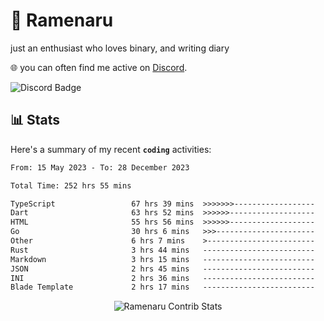 # 🍜 Ramenaru
just an enthusiast who loves binary, and writing diary

🌐 you can often find me active on [Discord](https://discordapp.com/users/503291004200157185).

![Discord Badge](https://dcbadge.vercel.app/api/shield/503291004200157185)

## 📊 Stats

Here's a summary of my recent **`coding`** activities:

<!--START_SECTION:waka-->

```txt
From: 15 May 2023 - To: 28 December 2023

Total Time: 252 hrs 55 mins

TypeScript                 67 hrs 39 mins  >>>>>>>------------------   26.75 %
Dart                       63 hrs 52 mins  >>>>>>-------------------   25.25 %
HTML                       55 hrs 56 mins  >>>>>>-------------------   22.12 %
Go                         30 hrs 6 mins   >>>----------------------   11.90 %
Other                      6 hrs 7 mins    >------------------------   02.42 %
Rust                       3 hrs 44 mins   -------------------------   01.48 %
Markdown                   3 hrs 15 mins   -------------------------   01.29 %
JSON                       2 hrs 45 mins   -------------------------   01.09 %
INI                        2 hrs 36 mins   -------------------------   01.03 %
Blade Template             2 hrs 17 mins   -------------------------   00.91 %
```

<!--END_SECTION:waka-->

<div style="text-align: center;">
   <img align="center" src="https://github-readme-streak-stats.herokuapp.com/?user=Ramenaru&theme=dark&card_width=520" alt="Ramenaru Contrib Stats" />
</div>



